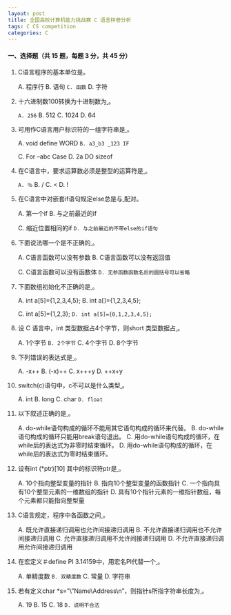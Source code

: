 ```yaml
---
layout: post
title: 全国高校计算机能力挑战赛 C 语言样卷分析
tags: C CS competition
categories: C
---
```


#### 一、选择题（共 15 题，每题 3 分，共 45 分）

1. C语言程序的基本单位是<u></u>。

   A. 程序行     B. 语句      `C. 函数`     D. 字符

2. 十六进制数100转换为十进制数为<u> </u> 。

   `A. 256`      B. 512      C. 1024      D. 64

3. 可用作C语言用户标识符的一组字符串是<u> </u>。

   A. void define WORD          `B. a3_b3 _123 IF`

   C. For –abc Case                  D. 2a DO sizeof

4. 在C语言中，要求运算数必须是整型的运算符是<u> </u>。

   `A. ％`         B. /       C. <        D. !

5. 在C语言中对嵌套if语句规定else总是与<u> </u>配对。

   A. 第一个if                B. 与之前最近的if

   C. 缩近位置相同的if        `D. 与之前最近的不带else的if语句`

6. 下面说法哪一个是不正确的<u> </u> 。

   A. C语言函数可以没有参数             B. C语言函数可以没有返回值

   C. C语言函数可以没有函数体          `D. 无参函数函数名后的圆括号可以省略`

7. 下面数组初始化不正确的是<u> </u> 。

   A. int a[5]={1,2,3,4,5};          B. int a[]={1,2,3,4,5};

   C. int a[5]={1,2,3};                `D. int a[5]={0,1,2,3,4,5};`

8. 设 C 语言中，int 类型数据占4个字节，则short 类型数据占<u> </u> 。

   A. 1个字节    `B. 2个字节`    C. 4个字节    D. 8个字节

9. 下列错误的表达式是<u> </u> 。

   A. -x++    B. (-x)++    C. x+++y    D. ++x+y

10. switch(c)语句中，c不可以是什么类型<u> </u> 。

    A. int        B. long        C. char      `D. float`

11. 以下叙述正确的是<u> </u> 。

    A. do-while语句构成的循环不能用其它语句构成的循环来代替。
    B. do-while语句构成的循环只能用break语句退出。
    C. 用do-while语句构成的循环，在while后的表达式为非零时结束循环。
    D. 用do-while语句构成的循环，在while后的表达式为零时结束循环。

12. 设有int (*ptr)[10] 其中的标识符ptr是<u> </u> 。

    A. 10个指向整型变量的指针
    B. 指向10个整型变量的函数指针
    C. 一个指向具有10个整型元素的一维数组的指针
    D. 具有10个指针元素的一维指针数组，每个元素都只能指向整型量

13. C语言规定，程序中各函数之间<u> </u> 。

    A. 既允许直接递归调用也允许间接递归调用
    B. 不允许直接递归调用也不允许间接递归调用
    C. 允许直接递归调用不允许间接递归调用
    D. 不允许直接递归调用允许间接递归调用

14. 在宏定义＃define PI  3.14159中，用宏名PI代替一个<u> </u> 。

    A. 单精度数        `B. 双精度数`        C. 常量         D. 字符串

15. 若有定义char *s=”\\”Name\\Address\n”，则指针s所指字符串长度为<u> </u> 。

    A. 19     B. 15     C. 18    	`D. 说明不合法`

    

    ​	